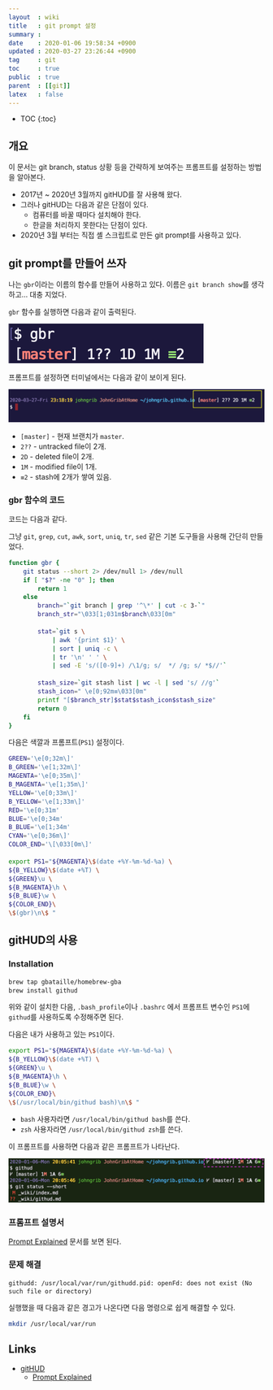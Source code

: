 ```yaml
---
layout  : wiki
title   : git prompt 설정
summary : 
date    : 2020-01-06 19:58:34 +0900
updated : 2020-03-27 23:26:44 +0900
tag     : git
toc     : true
public  : true
parent  : [[git]]
latex   : false
---
```

* TOC
{:toc}

## 개요

이 문서는 git branch, status 상황 등을 간략하게 보여주는 프롬프트를 설정하는 방법을 알아본다.

- 2017년 ~ 2020년 3월까지 gitHUD를 잘 사용해 왔다.
- 그러나 gitHUD는 다음과 같은 단점이 있다.
    - 컴퓨터를 바꿀 때마다 설치해야 한다.
    - 한글을 처리하지 못한다는 단점이 있다.
- 2020년 3월 부터는 직접 셸 스크립트로 만든 git prompt를 사용하고 있다.


## git prompt를 만들어 쓰자

나는 `gbr`이라는 이름의 함수를 만들어 사용하고 있다. 이름은 `git branch show`를 생각하고... 대충 지었다.

`gbr` 함수를 실행하면 다음과 같이 출력된다.

![gbr 함수를 실행한 모습]( /post-img/git-prompt/gbr.png )

프롬프트를 설정하면 터미널에서는 다음과 같이 보이게 된다.

![나의 프롬프트를 캡처한 사진]( /post-img/git-prompt/my-prompt.png )

- `[master]` - 현재 브랜치가 `master`.
- `2??` - untracked file이 2개.
- `2D` - deleted file이 2개.
- `1M` - modified file이 1개.
- `≡2` - stash에 2개가 쌓여 있음.

### gbr 함수의 코드

코드는 다음과 같다.

그냥 `git`, `grep`, `cut`, `awk`, `sort`, `uniq`, `tr`, `sed` 같은 기본 도구들을 사용해 간단히 만들었다.

```sh
function gbr {
    git status --short 2> /dev/null 1> /dev/null
    if [ "$?" -ne "0" ]; then
        return 1
    else
        branch="`git branch | grep '^\*' | cut -c 3-`"
        branch_str="\033[1;031m$branch\033[0m"

        stat=`git s \
            | awk '{print $1}' \
            | sort | uniq -c \
            | tr '\n' ' ' \
            | sed -E 's/([0-9]+) /\1/g; s/  */ /g; s/ *$//'`

        stash_size=`git stash list | wc -l | sed 's/ //g'`
        stash_icon=" \e[0;92m≡\033[0m"
        printf "[$branch_str]$stat$stash_icon$stash_size"
        return 0
    fi
}
```

다음은 색깔과 프롬프트(`PS1`) 설정이다.

```sh
GREEN='\e[0;32m\]'
B_GREEN='\e[1;32m\]'
MAGENTA='\e[0;35m\]'
B_MAGENTA='\e[1;35m\]'
YELLOW='\e[0;33m\]'
B_YELLOW='\e[1;33m\]'
RED='\e[0;31m'
BLUE='\e[0;34m'
B_BLUE='\e[1;34m'
CYAN='\e[0;36m\]'
COLOR_END='\[\033[0m\]'

export PS1="${MAGENTA}\$(date +%Y-%m-%d-%a) \
${B_YELLOW}\$(date +%T) \
${GREEN}\u \
${B_MAGENTA}\h \
${B_BLUE}\w \
${COLOR_END}\
\$(gbr)\n\$ "
```



## gitHUD의 사용
### Installation
```sh
brew tap gbataille/homebrew-gba
brew install githud
```

위와 같이 설치한 다음, `.bash_profile`이나 `.bashrc` 에서 프롬프트 변수인 `PS1`에 `githud`를 사용하도록 수정해주면 된다.

다음은 내가 사용하고 있는 `PS1`이다.

```sh
export PS1="${MAGENTA}\$(date +%Y-%m-%d-%a) \
${B_YELLOW}\$(date +%T) \
${GREEN}\u \
${B_MAGENTA}\h \
${B_BLUE}\w \
${COLOR_END}\
\$(/usr/local/bin/githud bash)\n\$ "
```

* `bash` 사용자라면 `/usr/local/bin/githud bash`를 쓴다.
* `zsh` 사용자라면 `/usr/local/bin/githud zsh`를 쓴다.

이 프롬프트를 사용하면 다음과 같은 프롬프트가 나타난다.

![prompt]( /post-img/git-prompt/githud.png )

### 프롬프트 설명서

[Prompt Explained](https://github.com/gbataille/gitHUD/blob/master/docs/PROMPT_EXPLAINED.md ) 문서를 보면 된다.

### 문제 해결

```
githudd: /usr/local/var/run/githudd.pid: openFd: does not exist (No such file or directory)
```

실행했을 때 다음과 같은 경고가 나온다면 다음 명령으로 쉽게 해결할 수 있다.

```sh
mkdir /usr/local/var/run
```

## Links

- [gitHUD](https://github.com/gbataille/gitHUD )
    - [Prompt Explained](https://github.com/gbataille/gitHUD/blob/master/docs/PROMPT_EXPLAINED.md )

